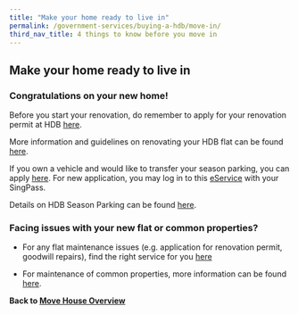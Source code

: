 ```yaml
---
title: "Make your home ready to live in"
permalink: /government-services/buying-a-hdb/move-in/
third_nav_title: 4 things to know before you move in
---
```


## Make your home ready to live in

### Congratulations on your new home! 

Before you start your renovation, do remember to apply for your renovation permit at HDB [here](https://hdb.gov.sg/cs/infoweb/residential/living-in-an-hdb-flat/renovation/applying-for-approval). 

More information and guidelines on renovating your HDB flat can be found [here](hdb.gov.sg/cs/infoweb/residential/living-in-an-hdb-flat/renovation).

If you own a vehicle and would like to transfer your season parking, you can apply [here](https://www.hdb.gov.sg/cs/infoweb/car-parks/season-parking/season-parking/transfer-procedure). For new application, you may log in to this [eService](https://services2.hdb.gov.sg/webapp/BN22PPORTALWeb/eApplication/BN22PApplicationTerms.jsp) with your SingPass. 


Details on HDB Season Parking can be found [here](hdb.gov.sg/cs/infoweb/car-parks/season-parking/season-parking-ticket).


### Facing issues with your new flat or common properties? 

-	For any flat maintenance issues (e.g. application for renovation permit, goodwill repairs), find the right service for you [here](hdb.gov.sg/cs/infoweb/residential/living-in-an-hdb-flat/home-maintenance/professional-help-and-contractors/minor-repairs) 

-	For maintenance of common properties, more information can be found [here](hdb.gov.sg/cs/infoweb/residential/living-in-an-hdb-flat/home-maintenance/function-of-hdb-branches-service-centres-and-town-councils).



**Back to [Move House Overview](/government-services/move-house/overview/)**
